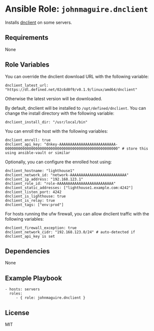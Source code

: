 Ansible Role: `johnmaguire.dnclient`
=========

Installs [dnclient](https://defined.net) on some servers.

Requirements
------------

None

Role Variables
--------------

You can override the dnclient download URL with the following variable:

```
dnclient_latest_url: "https://dl.defined.net/02c6d0f9/v0.1.9/linux/amd64/dnclient"
```

Otherwise the latest version will be downloaded.

By default, dnclient will be installed to `/opt/defined/dnclient`. You can change the install directory with the following variable:

```
dnclient_install_dir: "/usr/local/bin"
```

You can enroll the host with the following variables:

```
dnclient_enroll: true
dnclient_api_key: "dnkey-AAAAAAAAAAAAAAAAAAAAAAAAAA-0000000000000000000000000000000000000000000000000000" # store this using ansible-vault or similar
```

Optionally, you can configure the enrolled host using:

```
dnclient_hostname: "lighthouse1"
dnclient_network_id: "network-AAAAAAAAAAAAAAAAAAAAAAAAAA"
dnclient_ip_address: "192.168.123.1"
dnclient_role_id: "role-AAAAAAAAAAAAAAAAAAAAAAAAAA"
dnclient_static_addresses: ["lighthouse1.example.com:4242"]
dnclient_listen_port: 4242
dnclient_is_lighthouse: true
dnclient_is_relay: true
dnclient_tags: ["env:prod"]
```

For hosts running the ufw firewall, you can allow dnclient traffic with the following variables:

```
dnclient_firewall_exception: true
dnclient_network_cidr: "192.168.123.0/24" # auto-detected if dnclient_api_key is set
```

Dependencies
------------

None

Example Playbook
----------------

    - hosts: servers
      roles:
         - { role: johnmaguire.dnclient }

License
-------

MIT

